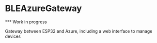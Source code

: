 # BLEAzureGateway

*** Work in progress

Gateway between ESP32 and Azure, including a web interface to manage devices
